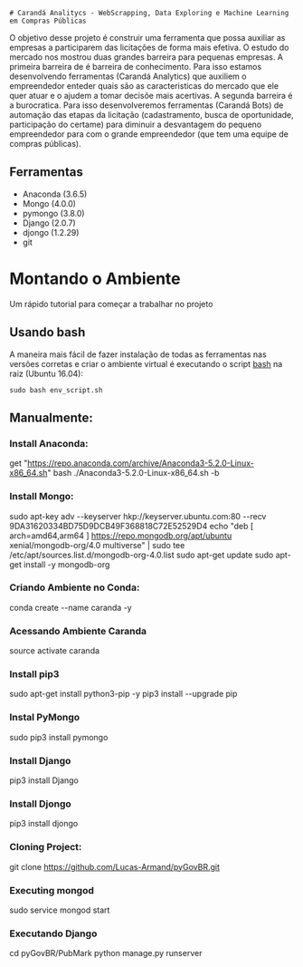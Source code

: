 	# Carandá Analitycs - WebScrapping, Data Exploring e Machine Learning em Compras Públicas

O objetivo desse projeto é construir uma ferramenta que possa auxiliar as empresas a participarem das licitações de forma mais efetiva. O estudo do mercado nos mostrou duas grandes barreira para pequenas empresas. A primeira barreira de é barreira de  conhecimento. Para isso estamos desenvolvendo ferramentas (Carandá Analytics) que auxiliem o empreendedor enteder quais são as caracteristicas do mercado que ele quer atuar e o ajudem a tomar decisõe mais acertivas. A segunda barreira é a burocratica. Para isso desenvolveremos ferramentas (Carandá Bots) de automação das etapas da licitação (cadastramento, busca de oportunidade, participação do certame) para diminuir a desvantagem do pequeno empreendedor para com o grande empreendedor (que tem uma equipe de compras públicas). 

## Ferramentas

* Anaconda (3.6.5) 
* Mongo (4.0.0) 
* pymongo (3.8.0) 
* Django (2.0.7) 
* djongo (1.2.29)
* git
# Montando o Ambiente

Um rápido tutorial para começar a trabalhar no projeto

## Usando bash

A maneira mais fácil de fazer instalação de todas as ferramentas nas versões corretas e criar o ambiente virtual é executando o script [bash](https://github.com/Lucas-Armand/pyGovBR/blob/master/env_script.sh) na raiz (Ubuntu 16.04):

```
sudo bash env_script.sh
```

## Manualmente:

### Install Anaconda:
get "https://repo.anaconda.com/archive/Anaconda3-5.2.0-Linux-x86_64.sh"
bash ./Anaconda3-5.2.0-Linux-x86_64.sh -b

### Install Mongo:
sudo apt-key adv --keyserver hkp://keyserver.ubuntu.com:80 --recv 9DA31620334BD75D9DCB49F368818C72E52529D4
echo "deb [ arch=amd64,arm64 ] https://repo.mongodb.org/apt/ubuntu xenial/mongodb-org/4.0 multiverse" | sudo tee /etc/apt/sources.list.d/mongodb-org-4.0.list
sudo apt-get update
sudo apt-get install -y mongodb-org

### Criando Ambiente no Conda:
conda create --name caranda -y

### Acessando Ambiente Caranda
source activate caranda

### Install pip3
sudo apt-get install python3-pip -y
pip3 install --upgrade pip

### Instal PyMongo
sudo pip3 install pymongo

### Install Django
pip3 install Django

### Install Djongo
pip3 install djongo

### Cloning Project:
git clone https://github.com/Lucas-Armand/pyGovBR.git

### Executing mongod
sudo service mongod start

### Executando Django
cd pyGovBR/PubMark
python manage.py runserver
